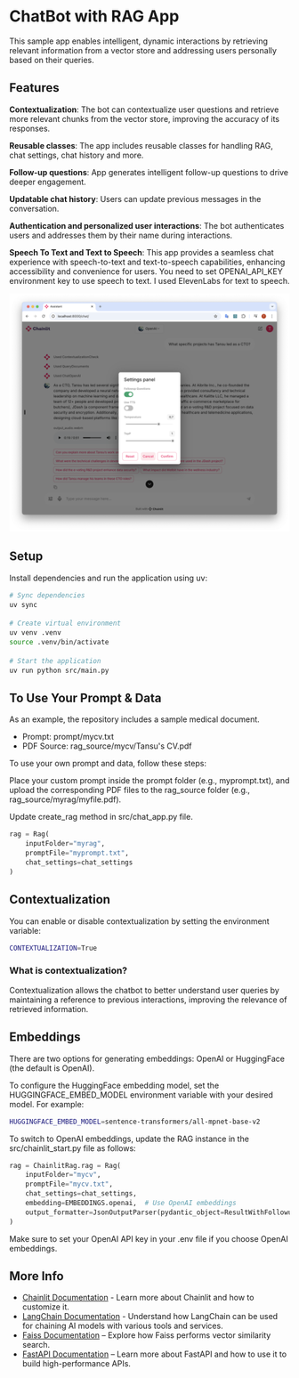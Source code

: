 # ChatBot with RAG App

This sample app enables intelligent, dynamic interactions by retrieving relevant information from a vector store and addressing users personally based on their queries.

## Features

**Contextualization**: The bot can contextualize user questions and retrieve more relevant chunks from the vector store, improving the accuracy of its responses.

**Reusable classes**: The app includes reusable classes for handling RAG, chat settings, chat history  and more.

**Follow-up questions**: App generates intelligent follow-up questions to drive deeper engagement.

**Updatable chat history**: Users can update previous messages in the conversation.

**Authentication and personalized user interactions**: The bot authenticates users and addresses them by their name during interactions.

**Speech To Text and Text to Speech**: This app provides a seamless chat experience with speech-to-text and text-to-speech capabilities, enhancing accessibility and convenience for users. You need to set OPENAI_API_KEY environment key to use speech to text. I used ElevenLabs for text to speech.

![Sample](/assets/home-screen.png?raw=true "Rag Demo using LangChain, Chainlit, Faiss & FastApi")

## Setup

Install dependencies and run the application using uv:

```bash
# Sync dependencies
uv sync

# Create virtual environment
uv venv .venv
source .venv/bin/activate

# Start the application
uv run python src/main.py
```

## To Use Your Prompt & Data

As an example, the repository includes a sample medical document.

- Prompt: prompt/mycv.txt
- PDF Source: rag_source/mycv/Tansu's CV.pdf

To use your own prompt and data, follow these steps:

Place your custom prompt inside the prompt folder (e.g., myprompt.txt), and upload the corresponding PDF files to the rag_source folder (e.g., rag_source/myrag/myfile.pdf).

Update create_rag method in src/chat_app.py file.

```python
rag = Rag(
    inputFolder="myrag",
    promptFile="myprompt.txt",
    chat_settings=chat_settings
)
```

## Contextualization

You can enable or disable contextualization by setting the environment variable:

```bash
CONTEXTUALIZATION=True
```

### What is contextualization?

Contextualization allows the chatbot to better understand user queries by maintaining a reference to previous interactions, improving the relevance of retrieved information.

## Embeddings

There are two options for generating embeddings: OpenAI or HuggingFace (the default is OpenAI).

To configure the HuggingFace embedding model, set the HUGGINGFACE_EMBED_MODEL environment variable with your desired model. For example:

```bash
HUGGINGFACE_EMBED_MODEL=sentence-transformers/all-mpnet-base-v2
```

To switch to OpenAI embeddings, update the RAG instance in the src/chainlit_start.py file as follows:

```python
rag = ChainlitRag.rag = Rag(
    inputFolder="mycv",
    promptFile="mycv.txt",
    chat_settings=chat_settings,
    embedding=EMBEDDINGS.openai,  # Use OpenAI embeddings
    output_formatter=JsonOutputParser(pydantic_object=ResultWithFollowup)
)
```

Make sure to set your OpenAI API key in your .env file if you choose OpenAI embeddings.

## More Info

- [Chainlit Documentation](https://docs.chainlit.io/get-started/overview) - Learn more about Chainlit and how to customize it.
- [LangChain Documentation](https://www.langchain.com/) - Understand how LangChain can be used for chaining AI models with various tools and services.
- [Faiss Documentation](https://faiss.ai) – Explore how Faiss performs vector similarity search.
- [FastAPI Documentation](https://fastapi.tiangolo.com) – Learn more about FastAPI and how to use it to build high-performance APIs.
